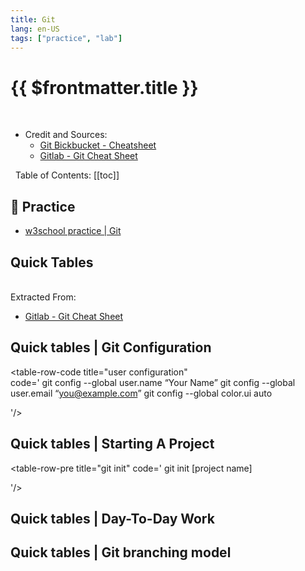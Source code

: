 ```yaml
---
title: Git
lang: en-US
tags: ["practice", "lab"]
---
```


# {{ $frontmatter.title }}

<TagBadge />

&nbsp;
&nbsp;
- Credit and Sources:
  - [Git Bickbucket - Cheatsheet](https://www.atlassian.com/git/tutorials/atlassian-git-cheatsheet)
  - [Gitlab - Git Cheat Sheet](https://about.gitlab.com/images/press/git-cheat-sheet.pdf)


&nbsp;
Table of Contents:
[[toc]]

## 🎯 Practice
- [w3school practice | Git](https://www.w3schools.com/git/exercise.asp)

## Quick Tables

<br>
Extracted From:

- [Gitlab - Git Cheat Sheet](https://about.gitlab.com/images/press/git-cheat-sheet.pdf)

## Quick tables | Git Configuration 

<table-code>

<table-row-code title="user configuration"  
code='
 git config --global user.name “Your Name”
 git config --global user.email “you@example.com”
 git config --global color.ui auto

'/>

</table-code>

## Quick tables | Starting A Project

<table-code>

<table-row-pre title="git init"
code='
git init [project name]

'/>
<table-row-pre title="git clone"
code='
git clone [project url]
'/>

</table-code>

## Quick tables | Day-To-Day Work

<table-code>

<table-row-code title="Check Status"  
code='
git status
git add [file]
git diff [file]
git diff --staged [file] // Difference with the repository
'/>

<table-row-pre title="Checkout: Discarding Directory" sub="Discard changes in working directory. This operation is unrecoverable"  
code='
git checkout -- [file]
'/>

<table-row-pre title="Reset" sub="Revert your repository to a previous known working state"  
code='
git reset [file]
'/>



</table-code>

## Quick tables | Git branching model

<table-code>

<table-row-pre title="List all local branches" sub="With -a: show all branches
(with remote)."
code='
git branch [-a]
'/>

<table-row-pre title="New Branch" 
code='
git branch [branch_name]
'/>

<table-row-pre title="Switch Branch" sub="Switch working directory to the specified branch. With -b: Git will
create the specified branch if it does not exist"
code='
git checkout [-b][branch_name]
'/>

<table-row-pre title="Delete Branch" sub="Remove selected branch, if it is already merged into any other.
-D instead of -d forces deletion"
code='
git branch -d [name]
'/>

<table-row-pre title="Merge Branch" sub="Join specified [from name] branch into your current branch (the one
you are on currently)."
code='
git merge [from name]
'/>




</table-code>

<!-- TODO: Add other Cheat Tables -->